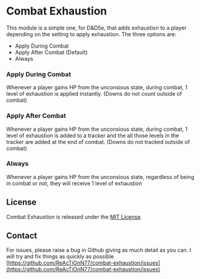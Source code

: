# Combat Exhaustion
This module is a simple one, for D&D5e, that adds exhaustion to a player depending on the setting to apply exhaustion.
The three options are:
- Apply During Combat
- Apply After Combat (Default)
- Always

### Apply During Combat
Whenever a player gains HP from the unconsious state, during combat, 1 level of exhaustion is applied instantly. (Downs do not count outside of combat)

### Apply After Combat
Whenever a player gains HP from the unconsious state, during combat, 1 level of exhaustion is added to a tracker and the all those levels in the tracker are added at the end of combat. (Downs do not tracked outside of combat)

### Always
Whenever a player gains HP from the unconsious state, regardless of being in combat or not, they will receive 1 level of exhaustion

## License

Combat Exhaustion is released under the [MIT License](./LICENSE).

## Contact

For issues, please raise a bug in Github giving as much detail as you can. I will try and fix things as quickly as possible [https://github.com/ReAcTiOnN77/combat-exhaustion/issues](https://github.com/ReAcTiOnN77/combat-exhaustion/issues)
